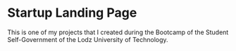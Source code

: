 # Startup Landing Page
This is one of my projects that I created during the Bootcamp of the Student Self-Government of the Lodz University of Technology.
